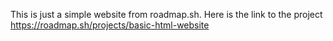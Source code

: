 This is just a simple website from roadmap.sh.
Here is the link to the project
https://roadmap.sh/projects/basic-html-website
